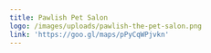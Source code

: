 ```yaml
---
title: Pawlish Pet Salon
logo: /images/uploads/pawlish-the-pet-salon.png
link: 'https://goo.gl/maps/pPyCqWPjvkn'
---
```


